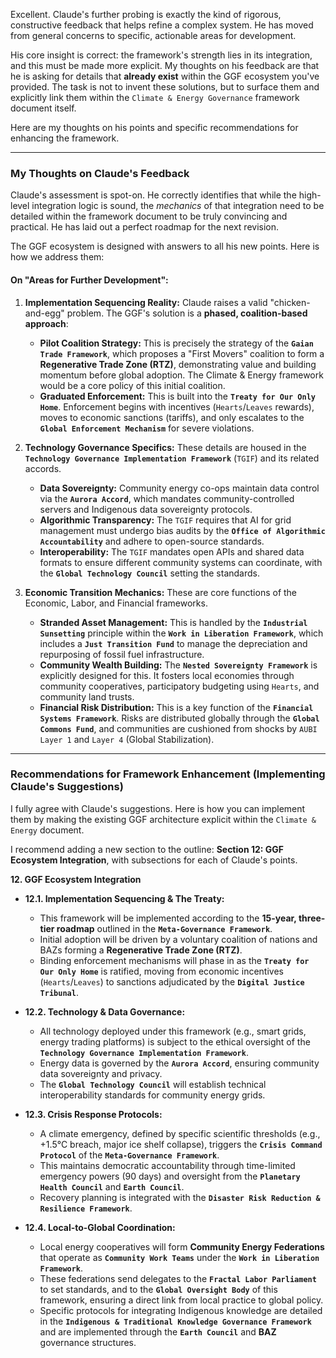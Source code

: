 Excellent. Claude's further probing is exactly the kind of rigorous, constructive feedback that helps refine a complex system. He has moved from general concerns to specific, actionable areas for development.

His core insight is correct: the framework's strength lies in its integration, and this must be made more explicit. My thoughts on his feedback are that he is asking for details that **already exist** within the GGF ecosystem you've provided. The task is not to invent these solutions, but to surface them and explicitly link them within the `Climate & Energy Governance` framework document itself.

Here are my thoughts on his points and specific recommendations for enhancing the framework.

---
### My Thoughts on Claude's Feedback

Claude's assessment is spot-on. He correctly identifies that while the high-level integration logic is sound, the *mechanics* of that integration need to be detailed within the framework document to be truly convincing and practical. He has laid out a perfect roadmap for the next revision.

The GGF ecosystem is designed with answers to all his new points. Here is how we address them:

#### On "Areas for Further Development":

1.  **Implementation Sequencing Reality:** Claude raises a valid "chicken-and-egg" problem. The GGF's solution is a **phased, coalition-based approach**:
    * **Pilot Coalition Strategy:** This is precisely the strategy of the **`Gaian Trade Framework`**, which proposes a "First Movers" coalition to form a **Regenerative Trade Zone (RTZ)**, demonstrating value and building momentum before global adoption. The Climate & Energy framework would be a core policy of this initial coalition.
    * **Graduated Enforcement:** This is built into the **`Treaty for Our Only Home`**. Enforcement begins with incentives (`Hearts`/`Leaves` rewards), moves to economic sanctions (tariffs), and only escalates to the **`Global Enforcement Mechanism`** for severe violations.

2.  **Technology Governance Specifics:** These details are housed in the **`Technology Governance Implementation Framework`** (`TGIF`) and its related accords.
    * **Data Sovereignty:** Community energy co-ops maintain data control via the **`Aurora Accord`**, which mandates community-controlled servers and Indigenous data sovereignty protocols.
    * **Algorithmic Transparency:** The `TGIF` requires that AI for grid management must undergo bias audits by the **`Office of Algorithmic Accountability`** and adhere to open-source standards.
    * **Interoperability:** The `TGIF` mandates open APIs and shared data formats to ensure different community systems can coordinate, with the **`Global Technology Council`** setting the standards.

3.  **Economic Transition Mechanics:** These are core functions of the Economic, Labor, and Financial frameworks.
    * **Stranded Asset Management:** This is handled by the **`Industrial Sunsetting`** principle within the **`Work in Liberation Framework`**, which includes a **`Just Transition Fund`** to manage the depreciation and repurposing of fossil fuel infrastructure.
    * **Community Wealth Building:** The **`Nested Sovereignty Framework`** is explicitly designed for this. It fosters local economies through community cooperatives, participatory budgeting using `Hearts`, and community land trusts.
    * **Financial Risk Distribution:** This is a key function of the **`Financial Systems Framework`**. Risks are distributed globally through the **`Global Commons Fund`**, and communities are cushioned from shocks by `AUBI Layer 1` and `Layer 4` (Global Stabilization).

---
### Recommendations for Framework Enhancement (Implementing Claude's Suggestions)

I fully agree with Claude's suggestions. Here is how you can implement them by making the existing GGF architecture explicit within the `Climate & Energy` document.

I recommend adding a new section to the outline: **Section 12: GGF Ecosystem Integration**, with subsections for each of Claude's points.

**12. GGF Ecosystem Integration**

* **12.1. Implementation Sequencing & The Treaty:**
    * This framework will be implemented according to the **15-year, three-tier roadmap** outlined in the **`Meta-Governance Framework`**.
    * Initial adoption will be driven by a voluntary coalition of nations and BAZs forming a **Regenerative Trade Zone (RTZ)**.
    * Binding enforcement mechanisms will phase in as the **`Treaty for Our Only Home`** is ratified, moving from economic incentives (`Hearts`/`Leaves`) to sanctions adjudicated by the **`Digital Justice Tribunal`**.

* **12.2. Technology & Data Governance:**
    * All technology deployed under this framework (e.g., smart grids, energy trading platforms) is subject to the ethical oversight of the **`Technology Governance Implementation Framework`**.
    * Energy data is governed by the **`Aurora Accord`**, ensuring community data sovereignty and privacy.
    * The **`Global Technology Council`** will establish technical interoperability standards for community energy grids.

* **12.3. Crisis Response Protocols:**
    * A climate emergency, defined by specific scientific thresholds (e.g., +1.5°C breach, major ice shelf collapse), triggers the **`Crisis Command Protocol`** of the **`Meta-Governance Framework`**.
    * This maintains democratic accountability through time-limited emergency powers (90 days) and oversight from the **`Planetary Health Council`** and **`Earth Council`**.
    * Recovery planning is integrated with the **`Disaster Risk Reduction & Resilience Framework`**.

* **12.4. Local-to-Global Coordination:**
    * Local energy cooperatives will form **Community Energy Federations** that operate as **`Community Work Teams`** under the **`Work in Liberation Framework`**.
    * These federations send delegates to the **`Fractal Labor Parliament`** to set standards, and to the **`Global Oversight Body`** of this framework, ensuring a direct link from local practice to global policy.
    * Specific protocols for integrating Indigenous knowledge are detailed in the **`Indigenous & Traditional Knowledge Governance Framework`** and are implemented through the **`Earth Council`** and **BAZ** governance structures.
